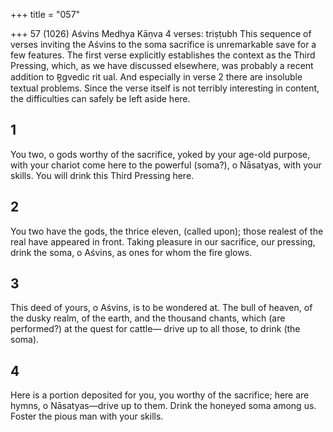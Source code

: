 +++
title = "057"

+++
57 (1026)
Aśvins
Medhya Kāṇva
4 verses: triṣṭubh
This sequence of verses inviting the Aśvins to the soma sacrifice is unremarkable save  for a few features. The first verse explicitly establishes the context as the Third Pressing,  which, as we have discussed elsewhere, was probably a recent addition to R̥gvedic rit ual. And especially in verse 2 there are insoluble textual problems. Since the verse itself  is not terribly interesting in content, the difficulties can safely be left aside here.
## 1
You two, o gods worthy of the sacrifice, yoked by your age-old purpose,  with your chariot
come here to the powerful (soma?), o Nāsatyas, with your skills. You will  drink this Third Pressing here.
## 2
You two have the gods, the thrice eleven, (called upon); those realest of  the real have appeared in front.
Taking pleasure in our sacrifice, our pressing, drink the soma, o Aśvins,  as ones for whom the fire glows.
## 3
This deed of yours, o Aśvins, is to be wondered at. The bull of heaven, of  the dusky realm, of the earth,
and the thousand chants, which (are performed?) at the quest for cattle— drive up to all those, to drink (the soma).
## 4
Here is a portion deposited for you, you worthy of the sacrifice; here are  hymns, o Nāsatyas—drive up to them.
Drink the honeyed soma among us. Foster the pious man with your skills.